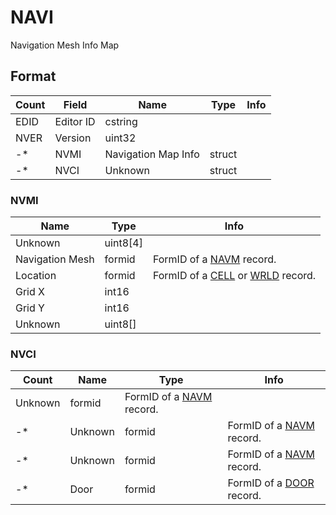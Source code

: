 NAVI
====

Navigation Mesh Info Map

## Format

Count | Field | Name | Type | Info
------|-------|------|------|-----
 | EDID | Editor ID | cstring |
 | NVER | Version | uint32 |
-* | NVMI | Navigation Map Info | struct |
-* | NVCI | Unknown | struct |

### NVMI

Name | Type | Info
-----|------|-----
Unknown | uint8[4] | 
Navigation Mesh | formid | FormID of a [NAVM](NAVM.md) record.
Location | formid | FormID of a [CELL](CELL.md) or [WRLD](WRLD.md) record.
Grid X | int16 |
Grid Y | int16 |
Unknown | uint8[] |

### NVCI

Count | Name | Type | Info
------|------|------|-----
 | Unknown | formid | FormID of a [NAVM](NAVM.md) record.
-* | Unknown | formid | FormID of a [NAVM](NAVM.md) record.
-* | Unknown | formid | FormID of a [NAVM](NAVM.md) record.
-* | Door | formid | FormID of a [DOOR](DOOR.md) record.
